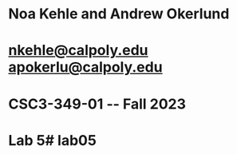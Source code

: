 # Noa Kehle and Andrew Okerlund
# nkehle@calpoly.edu apokerlu@calpoly.edu
# CSC3-349-01 -- Fall 2023
# Lab 5# lab05
